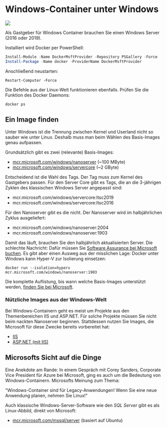 # Windows-Container unter Windows

![ ](https://heise.cloudimg.io/width/900/q65.png-lossy-65.webp-lossy-65.foil1/_www-heise-de_/select/ct/2018/5/1519616862422776/contentimages/image-1518182492265127.jpg)

Als Gastgeber für Windows Container brauchen Sie einen Windows Server (2016 oder 2019).

Installiert wird Docker per PowerShell:

```powershell
Install-Module -Name DockerMsftProvider -Repository PSGallery -Force
Install-Package -Name docker -ProviderName DockerMsftProvider
```

Anschließend neustarten:

```
Restart-Computer -Force
```

Die Befehle aus der  Linux-Welt funktionieren ebenfalls. Prüfen Sie die Funktion des Docker Daemons:

```
docker ps
```

## Ein Image finden

Unter Windows ist die Trennung zwischen Kernel und Userland nicht so sauber wie unter Linux. Deshalb muss man beim Wählen des Basis-Images genau aufpassen.

Grundsätzlich gibt es zwei (relevante) Basis-Images:

* [mcr.microsoft.com/windows/nanoserver](https://hub.docker.com/_/microsoft-windows-nanoserver) (~100 MByte)
* [mcr.microsoft.com/windows/servercore](https://hub.docker.com/_/microsoft-windows-servercore) (~2 GByte)

Entscheidend ist die Wahl des Tags. Der Tag muss zum Kernel des Gastgebers passen. Für den Server Core gibt es Tags, die an die 3-jährigen Zyklen des klassischen Windows Server angepasst sind:

* mcr.microsoft.com/windows/servercore:ltsc2019
* mcr.microsoft.com/windows/servercore:ltsc2016

Für den Nanoserver gibt es die nicht. Der Nanoserver wird im halbjährlichen Zyklus ausgeliefert:

* mcr.microsoft.com/windows/nanoserver:2004
* mcr.microsoft.com/windows/nanoserver:1903

Damit das läuft, brauchen Sie den halbjährlich aktualisierten Server. Die schlechte Nachricht: Dafür müssen Sie [Software Assurance bei Microsoft buchen](https://docs.microsoft.com/de-de/windows-server/get-started-19/servicing-channels-19). Es gibt aber einen Ausweg aus der misslichen Lage: Docker unter Windows kann Hyper-V zur Isolierung einsetzen:

```
docker run --isolation=hyperv mcr.microsoft.com/windows/nanoserver:1903
```

Die komplette Auflistung, bis wann welche Basis-Images unterstützt werden, [finden Sie bei Microsoft](https://docs.microsoft.com/en-us/virtualization/windowscontainers/deploy-containers/base-image-lifecycle).


### Nützliche Images aus der Windows-Welt

Bei Windows-Containern geht es meist um Projekte aus den Themenbereichen IIS und ASP.NET. Für solche Projekte müssen Sie nicht beim nackten Nanoserver beginnen. Stattdessen nutzen Sie Images, die Microsoft für diese Zwecke bereits vorbereitet hat:

* [IIS](https://hub.docker.com/_/microsoft-windows-servercore-iis)
* [ASP.NET (mit IIS)](https://hub.docker.com/_/microsoft-dotnet-framework-aspnet)

## Microsofts Sicht auf die Dinge

Eine Anekdote am Rande: In einem Gespräch mit Corey Sanders, Corporate Vice President für Azure bei Microsoft, ging es auch um die Bedeutung von Windows-Containern. Microsofts Meinung zum Thema:

"Windows-Container sind für Legacy-Anwendungen! Wenn Sie eine neue Anwendung planen, nehmen Sie Linux!"

Auch klassische Windows-Server-Software wie den *SQL Server* gibt es als Linux-Abbild, direkt von Microsoft:

* [mcr.microsoft.com/mssql/server](https://hub.docker.com/_/microsoft-mssql-server) (basiert auf Ubuntu)
